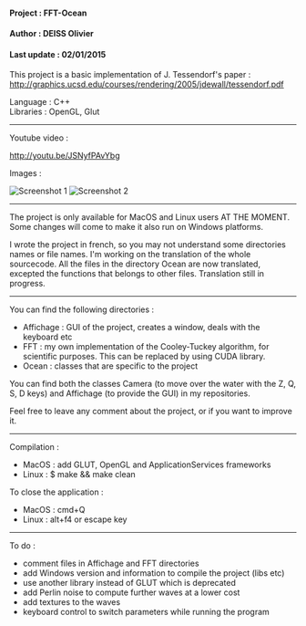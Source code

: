 #### Project : FFT-Ocean<br/>
#### Author : DEISS Olivier<br/>
#### Last update : 02/01/2015

This project is a basic implementation of J. Tessendorf's paper :
http://graphics.ucsd.edu/courses/rendering/2005/jdewall/tessendorf.pdf

Language : C++<br/>
Libraries : OpenGL, Glut

-----------------------------------------------------------------------------------

Youtube video :

http://youtu.be/JSNyfPAvYbg

Images :

![Screenshot 1](https://cloud.githubusercontent.com/assets/10271778/5538979/e1742ff8-8abb-11e4-9a9f-cd6412c0bbc8.png)
![Screenshot 2](https://cloud.githubusercontent.com/assets/10271778/5538981/e377b522-8abb-11e4-9ffc-8a8670934b12.png)

-----------------------------------------------------------------------------------

The project is only available for MacOS and Linux users AT THE MOMENT. Some changes will come
to make it also run on Windows platforms.

I wrote the project in french, so you may not understand some directories names or
file names. I'm working on the translation of the whole sourcecode.
All the files in the directory Ocean are now translated, excepted the functions that
belongs to other files. Translation still in progress.

-----------------------------------------------------------------------------------

You can find the following directories :
   - Affichage : GUI of the project, creates a window, deals with the keyboard etc
   - FFT : my own implementation of the Cooley-Tuckey algorithm, for scientific 
           purposes. This can be replaced by using CUDA library.
   - Ocean : classes that are specific to the project

You can find both the classes Camera (to move over the water with the Z, Q, S, D
keys) and Affichage (to provide the GUI) in my repositories.

Feel free to leave any comment about the project, or if you want to improve it.

-----------------------------------------------------------------------------------

Compilation :
   - MacOS : add GLUT, OpenGL and ApplicationServices frameworks
   - Linux : $ make && make clean

To close the application :
   - MacOS : cmd+Q
   - Linux : alt+f4 or escape key

-----------------------------------------------------------------------------------

To do :
   - comment files in Affichage and FFT directories
   - add Windows version and information to compile the project (libs etc)
   - use another library instead of GLUT which is deprecated
   - add Perlin noise to compute further waves at a lower cost
   - add textures to the waves
   - keyboard control to switch parameters while running the program



